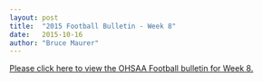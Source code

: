 ```yaml
---
layout: post
title:  "2015 Football Bulletin - Week 8"
date:   2015-10-16
author: "Bruce Maurer"
---
```


[Please click here to view the OHSAA Football bulletin for Week 8.](https://storage.googleapis.com/ohsaa-websites/bulletins/2015/2015_bulletin_8.pdf)
